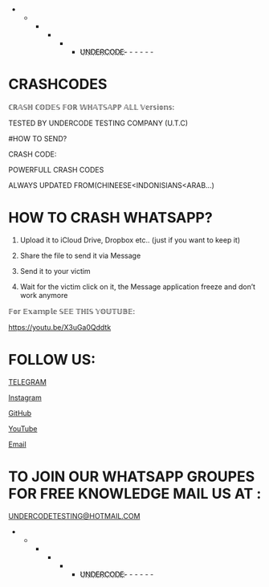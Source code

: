 - - - - - - U҉N҉D҉E҉R҉C҉O҉D҉E҉- - - - - -

# CRASHCODES
ℂℝ𝔸𝕊ℍ ℂ𝕆𝔻𝔼𝕊 𝔽𝕆ℝ 𝕎ℍ𝔸𝕋𝕊𝔸ℙℙ 𝔸𝕃𝕃 𝕍𝕖𝕣𝕤𝕚𝕠𝕟𝕤: 

TESTED BY UNDERCODE TESTING COMPANY (U.T.C)

#HOW TO SEND?

CRASH CODE:

POWERFULL CRASH CODES 

ALWAYS UPDATED FROM(CHINEESE<INDONISIANS<ARAB...)

# HOW TO CRASH WHATSAPP?

1) Upload it to iCloud Drive, Dropbox etc.. (just if you want to keep it)

2) Share the file to send it via Message

3) Send it to your victim

4) Wait for the victim click on it, the Message application freeze and don’t work anymore

 𝔽𝕠𝕣 𝔼𝕩𝕒𝕞𝕡𝕝𝕖 𝕊𝔼𝔼 𝕋ℍ𝕀𝕊 𝕐𝕆𝕌𝕋𝕌𝔹𝔼:

https://youtu.be/X3uGa0Qddtk


# FOLLOW US:

[TELEGRAM](https://T.me/UnderCodeTestingOfficial) 

[Instagram](https://instagram.com/UnderCodeTestingCompany) 

[GitHub](https://github.com/UndercodeTestingC)

[YouTube](http://https://youtu.be/wzfsVoRNezQ) 

[Email](mailto:UndercodeTesting@hotmail.com)


# TO JOIN OUR WHATSAPP GROUPES FOR FREE KNOWLEDGE MAIL US AT :

UNDERCODETESTING@HOTMAIL.COM


 - - - - - - U҉N҉D҉E҉R҉C҉O҉D҉E҉- - - - - -

